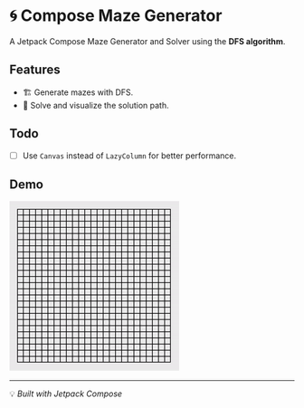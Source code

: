 # 🌀 Compose Maze Generator

A Jetpack Compose Maze Generator and Solver using the **DFS algorithm**.

## Features
- 🏗 Generate mazes with DFS.
- 🧩 Solve and visualize the solution path.

## Todo
- [ ] Use `Canvas` instead of `LazyColumn` for better performance.

## Demo
![Maze Demo](demo.gif)

---
💡 _Built with Jetpack Compose_  
